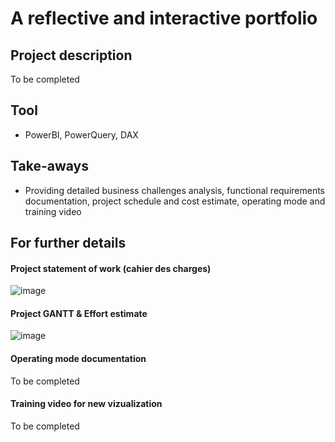 # A reflective and interactive portfolio

## Project description
To be completed

## Tool
- PowerBI, PowerQuery, DAX

## Take-aways
- Providing detailed business challenges analysis, functional requirements documentation, project schedule and cost estimate, operating mode and training video

## For further details
#### Project statement of work (cahier des charges)
![image](https://github.com/user-attachments/assets/6c31c0d6-a6a7-4f68-8503-2758805d287a)
#### Project GANTT & Effort estimate
![image](https://github.com/user-attachments/assets/4756f238-5892-4548-bef9-7e9171230f49)
#### Operating mode documentation
To be completed
#### Training video for new vizualization
To be completed
